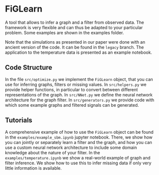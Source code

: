 # FiGLearn

A tool that allows to infer a graph and a filter from observed data. The framework is very flexible and can thus be adapted to your particular problem. Some examples are shown in the examples folder. 

Note that the simulations as presented in our paper were done with an ancient version of the code. It can be found in the `legacy` branch. The application to the temperature data is presented as an example notebook.

## Code Structure

In the file `src/optimize.py` we implement the `FiGLearn` object, that you can use for inferring graphs, filters or missing values. In `src/helpers.py` we provide helper functions, in particular to convert between different representations of the graph. In `src/NNet.py` we define the neural network architecture for the graph filter. In `src/generators.py` we provide code with which some example graphs and filtered signals can be generated. 

## Tutorials

A comprehensive example of how to use the `FiGLearn` object can be found in the `examples/example_sbm.ipynb` jupyter notebook. There, we show how you can jointly or separately learn a filter and the graph, and how you can use a custom neural network architecture to include some domain knowledge about the nature of your filter. In the `examples/temperature.ipynb` we show a real-world example of graph and filter inference. We show how to use this to infer missing data if only very little information is available.

